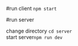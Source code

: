 #run client
```npm start```

#run server

change directory ```cd server```\
start server```npm run dev```
